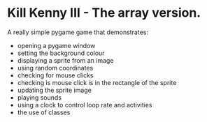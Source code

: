 # Kill Kenny III - The array version.

A really simple pygame game that demonstrates:
* opening a pygame window
* setting the background colour
* displaying a sprite from an image
* using random coordinates
* checking for mouse clicks
* checking is mouse click is in the rectangle of the sprite
* updating the sprite image
* playing sounds
* using a clock to control loop rate and activities
* the use of classes
